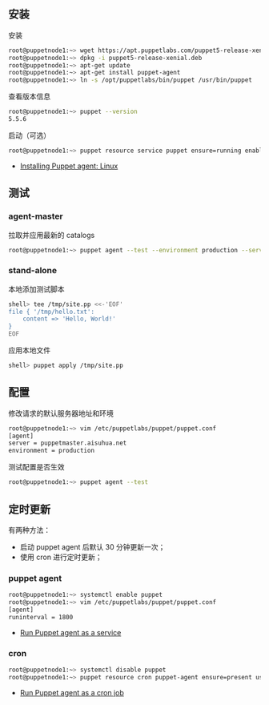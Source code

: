 ## 安装

安装

```sh
root@puppetnode1:~> wget https://apt.puppetlabs.com/puppet5-release-xenial.deb
root@puppetnode1:~> dpkg -i puppet5-release-xenial.deb
root@puppetnode1:~> apt-get update
root@puppetnode1:~> apt-get install puppet-agent
root@puppetnode1:~> ln -s /opt/puppetlabs/bin/puppet /usr/bin/puppet
```

查看版本信息

```sh
root@puppetnode1:~> puppet --version
5.5.6
```

启动（可选）

```sh
root@puppetnode1:~> puppet resource service puppet ensure=running enable=true
```

- [Installing Puppet agent: Linux](https://puppet.com/docs/puppet/5.5/install_linux.html)

## 测试

### agent-master

拉取并应用最新的 catalogs

```sh
root@puppetnode1:~> puppet agent --test --environment production --server puppetmaster.aisuhua.net
```

### stand-alone

本地添加测试脚本

```sh
shell> tee /tmp/site.pp <<-'EOF'
file { '/tmp/hello.txt':
    content => 'Hello, World!'
}
EOF
```

应用本地文件

```sh
shell> puppet apply /tmp/site.pp
```

## 配置

修改请求的默认服务器地址和环境 

```sh
root@puppetnode1:~> vim /etc/puppetlabs/puppet/puppet.conf
[agent]
server = puppetmaster.aisuhua.net
environment = production
```

测试配置是否生效

```sh
root@puppetnode1:~> puppet agent --test
```

## 定时更新

有两种方法：

- 启动 puppet agent 后默认 30 分钟更新一次；
- 使用 cron 进行定时更新；

### puppet agent

```sh
root@puppetnode1:~> systemctl enable puppet
root@puppetnode1:~> vim /etc/puppetlabs/puppet/puppet.conf
[agent]
runinterval = 1800
```

- [Run Puppet agent as a service](https://puppet.com/docs/puppet/5.5/services_agent_unix.html#task-6309)

### cron

```sh
root@puppetnode1:~> systemctl disable puppet
root@puppetnode1:~> puppet resource cron puppet-agent ensure=present user=root minute=30 command='/opt/puppetlabs/bin/puppet agent --onetime --no-daemonize --splay --splaylimit 60'
```

- [Run Puppet agent as a cron job](https://puppet.com/docs/puppet/5.5/services_agent_unix.html#task-6309)



